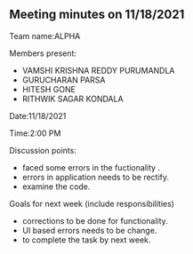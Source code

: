 ## Meeting minutes on 11/18/2021

Team name:ALPHA 

Members present:
- VAMSHI KRISHNA REDDY PURUMANDLA
- GURUCHARAN PARSA
- HITESH GONE
- RITHWIK SAGAR KONDALA

Date:11/18/2021

Time:2:00 PM

Discussion points: 

* faced some errors in the fuctionality .
* errors in application needs to be rectify.
* examine the code.

Goals for next week (include responsibilities)

* corrections to be done for functionality.
*  UI based errors needs to be change.
* to complete the task by next week.
